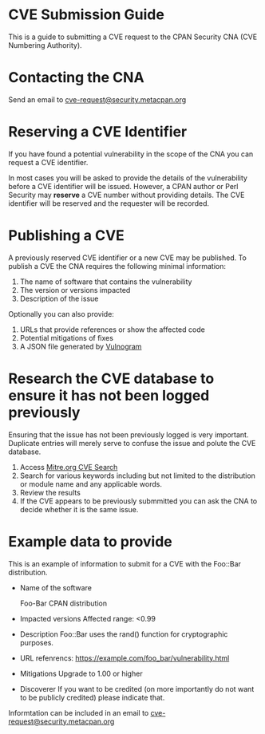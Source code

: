 # CVE Submission Guide
This is a guide to submitting a CVE request to the CPAN Security CNA (CVE
Numbering Authority).

# Contacting the CNA
Send an email to cve-request@security.metacpan.org

# Reserving a CVE Identifier
If you have found a potential vulnerability in the scope of the CNA you can
request a CVE identifier.  

In most cases you will be asked to provide the details of the vulnerability
before a CVE identifier will be issued.  However, a CPAN author or Perl
Security may **reserve** a CVE number without providing details.  The CVE
identifier will be reserved and the requester will be recorded.

# Publishing a CVE
A previously reserved CVE identifier or a new CVE may be published.  To publish
a CVE the CNA requires the following minimal information:

1. The name of software that contains the vulnerability
2. The version or versions impacted
3. Description of the issue

Optionally you can also provide:

1. URLs that provide references or show the affected code
2. Potential mitigations of fixes
3. A JSON file generated by [Vulnogram](https://vulnogram.github.io/)

# Research the CVE database to ensure it has not been logged previously

Ensuring that the issue has not been previously logged is very important.
Duplicate entries will merely serve to confuse the issue and polute the CVE
database.

1. Access [Mitre.org CVE Search](https://cve.mitre.org/cve/search_cve_list.html)
1. Search for various keywords including but not limited to the distribution or
module name and any applicable words.
1. Review the results
1. If the CVE appears to be previously submmitted you can ask the CNA to decide
whether it is the same issue.

# Example data to provide

This is an example of information to submit for a CVE with the Foo::Bar
distribution.

* Name of the software

    Foo-Bar CPAN distribution

* Impacted versions
    Affected range: <0.99

* Description
    Foo::Bar uses the rand() function for cryptographic purposes.

* URL refenrencs:
    https://example.com/foo_bar/vulnerability.html

* Mitigations
    Upgrade to 1.00 or higher

* Discoverer
    If you want to be credited (on more importantly do not want to be publicly
    credited) please indicate that.

Informtation can be included in an email to cve-request@security.metacpan.org

